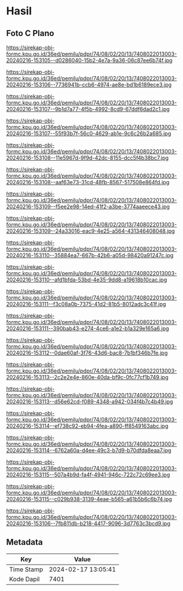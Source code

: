 # Hasil

## Foto C Plano

https://sirekap-obj-formc.kpu.go.id/36ed/pemilu/pdpr/74/08/02/20/13/7408022013003-20240216-153105--d0286040-15b2-4e7a-9a36-06c87ee6b74f.jpg

https://sirekap-obj-formc.kpu.go.id/36ed/pemilu/pdpr/74/08/02/20/13/7408022013003-20240216-153106--7736941b-ccb6-4974-ae8e-bd1b6189ece3.jpg

https://sirekap-obj-formc.kpu.go.id/36ed/pemilu/pdpr/74/08/02/20/13/7408022013003-20240216-153107--9b1d7a77-4f5b-4992-8cd9-67ddf6dad2c1.jpg

https://sirekap-obj-formc.kpu.go.id/36ed/pemilu/pdpr/74/08/02/20/13/7408022013003-20240216-153107--55f93b7f-56c0-4629-ab1e-9c6c26b2a685.jpg

https://sirekap-obj-formc.kpu.go.id/36ed/pemilu/pdpr/74/08/02/20/13/7408022013003-20240216-153108--11e5967d-9f9d-42dc-8155-dcc5f4b38bc7.jpg

https://sirekap-obj-formc.kpu.go.id/36ed/pemilu/pdpr/74/08/02/20/13/7408022013003-20240216-153108--aaf63e73-31cd-48fb-8567-517508e864fd.jpg

https://sirekap-obj-formc.kpu.go.id/36ed/pemilu/pdpr/74/08/02/20/13/7408022013003-20240216-153109--f5ee2e98-14ed-41f2-a3be-3774aaeece43.jpg

https://sirekap-obj-formc.kpu.go.id/36ed/pemilu/pdpr/74/08/02/20/13/7408022013003-20240216-153109--24a33016-eac9-4e25-a564-431346408048.jpg

https://sirekap-obj-formc.kpu.go.id/36ed/pemilu/pdpr/74/08/02/20/13/7408022013003-20240216-153110--35884ea7-667b-42b6-a05d-98420a91247c.jpg

https://sirekap-obj-formc.kpu.go.id/36ed/pemilu/pdpr/74/08/02/20/13/7408022013003-20240216-153110--afd1bfda-53bd-4e35-9dd8-a19618b10cac.jpg

https://sirekap-obj-formc.kpu.go.id/36ed/pemilu/pdpr/74/08/02/20/13/7408022013003-20240216-153111--f3c08a0b-7375-41d2-81b5-8012adc3c41f.jpg

https://sirekap-obj-formc.kpu.go.id/36ed/pemilu/pdpr/74/08/02/20/13/7408022013003-20240216-153111--390bab43-e274-4ce6-a1e2-b1a329e165a6.jpg

https://sirekap-obj-formc.kpu.go.id/36ed/pemilu/pdpr/74/08/02/20/13/7408022013003-20240216-153112--0dae60af-3f76-43d6-bac8-7b1bf346b7fe.jpg

https://sirekap-obj-formc.kpu.go.id/36ed/pemilu/pdpr/74/08/02/20/13/7408022013003-20240216-153113--2c2e2e4e-860e-40da-bf9c-0fc77cf1b749.jpg

https://sirekap-obj-formc.kpu.go.id/36ed/pemilu/pdpr/74/08/02/20/13/7408022013003-20240216-153113--d56e62cd-f089-4348-a942-034f4b7c4b49.jpg

https://sirekap-obj-formc.kpu.go.id/36ed/pemilu/pdpr/74/08/02/20/13/7408022013003-20240216-153114--ef738c92-eb94-4fea-a890-ff8549163abc.jpg

https://sirekap-obj-formc.kpu.go.id/36ed/pemilu/pdpr/74/08/02/20/13/7408022013003-20240216-153114--6762a60a-d4ee-49c3-b7d9-b70dfda8eaa7.jpg

https://sirekap-obj-formc.kpu.go.id/36ed/pemilu/pdpr/74/08/02/20/13/7408022013003-20240216-153115--507a4b9d-fa4f-4941-946c-722c72c69ee3.jpg

https://sirekap-obj-formc.kpu.go.id/36ed/pemilu/pdpr/74/08/02/20/13/7408022013003-20240216-153115--c029b938-3139-4eae-b565-a61b5b6c6b74.jpg

https://sirekap-obj-formc.kpu.go.id/36ed/pemilu/pdpr/74/08/02/20/13/7408022013003-20240216-153106--7fb811db-b218-4417-9096-3d7763c3bcd9.jpg


## Metadata

| Key        | Value               |
| ---------- | ------------------- |
| Time Stamp | 2024-02-17 13:05:41 |
| Kode Dapil | 7401                |



